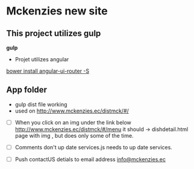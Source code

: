 # Mckenzies new site
## This project utilizes gulp
**gulp**
- Projet utilizes angular 

[bower install angular-ui-router -S](http://bower.io/)


## App folder

- gulp dist file working 
- used on http://www.mckenzies.ec/distmck/#/


- [ ] When you click on an img under the link below http://www.mckenzies.ec/distmck/#/menu 
it should -> dishdetail.html page with img , but does only some of the time.
- [ ] Comments don't up date services.js needs to up date services.
- [ ] Push contactUS detials to email address info@mckenzies.ec



